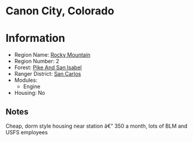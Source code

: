 
Canon City, Colorado
====================
  
# Information  
* Region Name: [Rocky Mountain]()  
* Region Number: 2  
* Forest: [Pike And San Isabel](http://www.fs.usda.gov/psicc)  
* Ranger District: [San Carlos]()  
* Modules:  
  - Engine  
* Housing: No  
  
## Notes

Cheap, dorm style housing near station â€” 350 a month, lots of BLM and USFS employees
